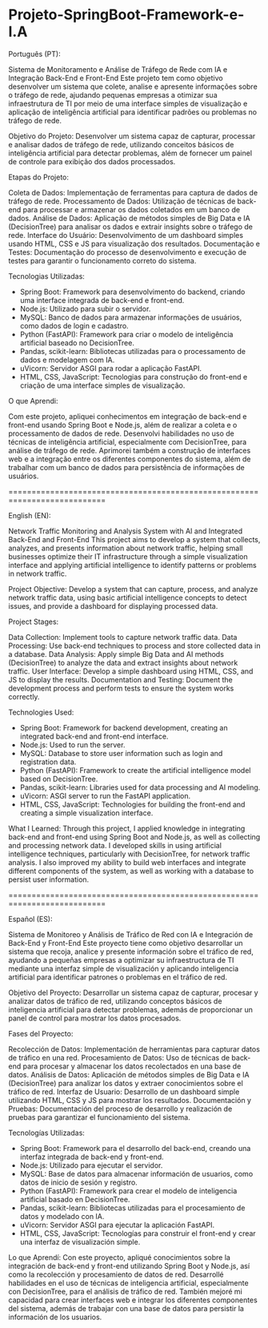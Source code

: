 # Projeto-SpringBoot-Framework-e-I.A

Português (PT):

Sistema de Monitoramento e Análise de Tráfego de Rede com IA e Integração Back-End e Front-End
Este projeto tem como objetivo desenvolver um sistema que colete, analise e apresente informações sobre o tráfego de rede, ajudando pequenas empresas a otimizar sua infraestrutura de TI por meio de uma interface simples de visualização e aplicação de inteligência artificial para identificar padrões ou problemas no tráfego de rede.

Objetivo do Projeto:
Desenvolver um sistema capaz de capturar, processar e analisar dados de tráfego de rede, utilizando conceitos básicos de inteligência artificial para detectar problemas, além de fornecer um painel de controle para exibição dos dados processados.

Etapas do Projeto:

Coleta de Dados: Implementação de ferramentas para captura de dados de tráfego de rede.
Processamento de Dados: Utilização de técnicas de back-end para processar e armazenar os dados coletados em um banco de dados.
Análise de Dados: Aplicação de métodos simples de Big Data e IA (DecisionTree) para analisar os dados e extrair insights sobre o tráfego de rede.
Interface do Usuário: Desenvolvimento de um dashboard simples usando HTML, CSS e JS para visualização dos resultados.
Documentação e Testes: Documentação do processo de desenvolvimento e execução de testes para garantir o funcionamento correto do sistema.

Tecnologias Utilizadas:

  - Spring Boot: Framework para desenvolvimento do backend, criando uma interface integrada de back-end e front-end.
  - Node.js: Utilizado para subir o servidor.
  - MySQL: Banco de dados para armazenar informações de usuários, como dados de login e cadastro.
  - Python (FastAPI): Framework para criar o modelo de inteligência artificial baseado no DecisionTree.
  - Pandas, scikit-learn: Bibliotecas utilizadas para o processamento de dados e modelagem com IA.
  - uVicorn: Servidor ASGI para rodar a aplicação FastAPI.
  - HTML, CSS, JavaScript: Tecnologias para construção do front-end e criação de uma interface simples de visualização.
  
O que Aprendi:

Com este projeto, apliquei conhecimentos em integração de back-end e front-end usando Spring Boot e Node.js, além de realizar a coleta e o processamento de dados de rede. Desenvolvi habilidades no uso de técnicas de inteligência artificial, especialmente com DecisionTree, para análise de tráfego de rede. Aprimorei também a construção de interfaces web e a integração entre os diferentes componentes do sistema, além de trabalhar com um banco de dados para persistência de informações de usuários.

===========================================================================

English (EN):

Network Traffic Monitoring and Analysis System with AI and Integrated Back-End and Front-End
This project aims to develop a system that collects, analyzes, and presents information about network traffic, helping small businesses optimize their IT infrastructure through a simple visualization interface and applying artificial intelligence to identify patterns or problems in network traffic.

Project Objective:
Develop a system that can capture, process, and analyze network traffic data, using basic artificial intelligence concepts to detect issues, and provide a dashboard for displaying processed data.

Project Stages:

Data Collection: Implement tools to capture network traffic data.
Data Processing: Use back-end techniques to process and store collected data in a database.
Data Analysis: Apply simple Big Data and AI methods (DecisionTree) to analyze the data and extract insights about network traffic.
User Interface: Develop a simple dashboard using HTML, CSS, and JS to display the results.
Documentation and Testing: Document the development process and perform tests to ensure the system works correctly.

Technologies Used:

  - Spring Boot: Framework for backend development, creating an integrated back-end and front-end interface.
  - Node.js: Used to run the server.
  - MySQL: Database to store user information such as login and registration data.
  - Python (FastAPI): Framework to create the artificial intelligence model based on DecisionTree.
  - Pandas, scikit-learn: Libraries used for data processing and AI modeling.
  - uVicorn: ASGI server to run the FastAPI application.
  - HTML, CSS, JavaScript: Technologies for building the front-end and creating a simple visualization interface.
  
What I Learned:
Through this project, I applied knowledge in integrating back-end and front-end using Spring Boot and Node.js, as well as collecting and processing network data. I developed skills in using artificial intelligence techniques, particularly with DecisionTree, for network traffic analysis. I also improved my ability to build web interfaces and integrate different components of the system, as well as working with a database to persist user information.

===========================================================================

Español (ES):

Sistema de Monitoreo y Análisis de Tráfico de Red con IA e Integración de Back-End y Front-End
Este proyecto tiene como objetivo desarrollar un sistema que recoja, analice y presente información sobre el tráfico de red, ayudando a pequeñas empresas a optimizar su infraestructura de TI mediante una interfaz simple de visualización y aplicando inteligencia artificial para identificar patrones o problemas en el tráfico de red.

Objetivo del Proyecto:
Desarrollar un sistema capaz de capturar, procesar y analizar datos de tráfico de red, utilizando conceptos básicos de inteligencia artificial para detectar problemas, además de proporcionar un panel de control para mostrar los datos procesados.

Fases del Proyecto:

Recolección de Datos: Implementación de herramientas para capturar datos de tráfico en una red.
Procesamiento de Datos: Uso de técnicas de back-end para procesar y almacenar los datos recolectados en una base de datos.
Análisis de Datos: Aplicación de métodos simples de Big Data e IA (DecisionTree) para analizar los datos y extraer conocimientos sobre el tráfico de red.
Interfaz de Usuario: Desarrollo de un dashboard simple utilizando HTML, CSS y JS para mostrar los resultados.
Documentación y Pruebas: Documentación del proceso de desarrollo y realización de pruebas para garantizar el funcionamiento del sistema.

Tecnologías Utilizadas:

  - Spring Boot: Framework para el desarrollo del back-end, creando una interfaz integrada de back-end y front-end.
  - Node.js: Utilizado para ejecutar el servidor.
  - MySQL: Base de datos para almacenar información de usuarios, como datos de inicio de sesión y registro.
  - Python (FastAPI): Framework para crear el modelo de inteligencia artificial basado en DecisionTree.
  - Pandas, scikit-learn: Bibliotecas utilizadas para el procesamiento de datos y modelado con IA.
  - uVicorn: Servidor ASGI para ejecutar la aplicación FastAPI.
  - HTML, CSS, JavaScript: Tecnologías para construir el front-end y crear una interfaz de visualización simple.
  
Lo que Aprendí:
Con este proyecto, apliqué conocimientos sobre la integración de back-end y front-end utilizando Spring Boot y Node.js, así como la recolección y procesamiento de datos de red. Desarrollé habilidades en el uso de técnicas de inteligencia artificial, especialmente con DecisionTree, para el análisis de tráfico de red. También mejoré mi capacidad para crear interfaces web e integrar los diferentes componentes del sistema, además de trabajar con una base de datos para persistir la información de los usuarios.
